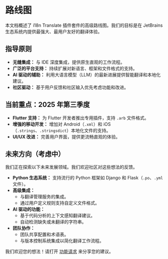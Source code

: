 # 路线图

本文档概述了 i18n Translate 插件套件的高级路线图。我们的目标是在 JetBrains 生态系统内提供最强大、最用户友好的翻译体验。

## 指导原则

*   **无缝集成：** 与 IDE 深度集成，提供原生直观的工作流程。
*   **广泛的平台支持：** 持续扩展对新语言、框架和文件格式的支持。
*   **AI 驱动的辅助：** 利用大语言模型（LLM）的最新进展提供智能翻译和本地化建议。
*   **社区驱动：** 基于用户反馈和社区输入优先考虑功能和改进。

## 当前重点：2025 年第三季度

*   **Flutter 支持：** 为 Flutter 开发者推出专用插件，支持 `.arb` 文件格式。
*   **增强的移动开发：** 增加对 Android（`.xml`）和 iOS（`.strings`、`.stringsdict`）本地化文件的支持。
*   **UI/UX 改进：** 完善用户界面，提供更流畅直观的体验。

## 未来方向（考虑中）

我们正在探索以下未来发展领域。我们欢迎社区对这些想法的反馈。

*   **Python 生态系统：** 支持流行的 Python 框架如 Django 和 Flask（`.po`、`.yml` 文件）。
*   **高级集成：**
    *   与翻译管理服务的集成。
    *   通过用户定义规则支持自定义文件格式。
*   **AI 驱动的功能：**
    *   基于代码分析的上下文感知翻译建议。
    *   自动检测缺失或未翻译的字符串。
*   **团队协作：**
    *   团队共享配置和术语表。
    *   与版本控制系统集成以简化翻译工作流程。

我们欢迎您的想法！请打开 [功能请求](https://github.com/eastgatedev/i18n-translate-community/issues/new/choose) 来分享您的建议。